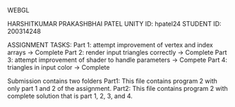 WEBGL	

HARSHITKUMAR PRAKASHBHAI PATEL
UNITY ID: hpatel24
STUDENT ID: 200314248

ASSIGNMENT TASKS:
  Part 1: attempt improvement of vertex and index arrays -> Complete
  Part 2: render input triangles correctly -> Complete
  Part 3: attempt improvement of shader to handle parameters -> Compete
  Part 4: triangles in input color -> Complete

Submission contains two folders
  Part1: This file contains program 2 with only part 1 and 2 of the assignment.
  Part2: This file contains program 2 with complete solution that is part 1, 2, 3, and 4.
